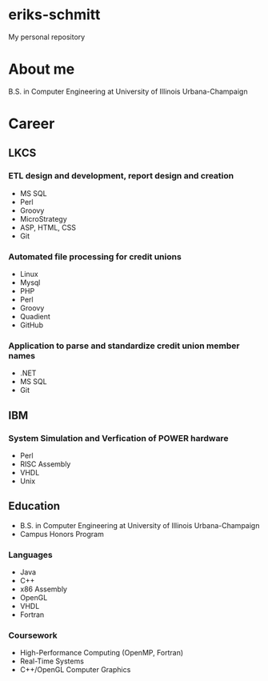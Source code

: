 # eriks-schmitt
My personal repository

# About me
B.S. in Computer Engineering at University of Illinois Urbana-Champaign

# Career

## LKCS

  ### ETL design and development, report design and creation
  - MS SQL
  - Perl
  - Groovy
  - MicroStrategy
  - ASP, HTML, CSS
  - Git

  ### Automated file processing for credit unions
  - Linux
  - Mysql
  - PHP
  - Perl
  - Groovy
  - Quadient
  - GitHub

  ### Application to parse and standardize credit union member names
  - .NET
  - MS SQL
  - Git

## IBM

 ### System Simulation and Verfication of POWER hardware
 - Perl
 - RISC Assembly
 - VHDL
 - Unix
   
## Education
  - B.S. in Computer Engineering at University of Illinois Urbana-Champaign
  - Campus Honors Program
### Languages
- Java
- C++
- x86 Assembly
- OpenGL
- VHDL
- Fortran
### Coursework
- High-Performance Computing (OpenMP, Fortran)
- Real-Time Systems
- C++/OpenGL Computer Graphics
